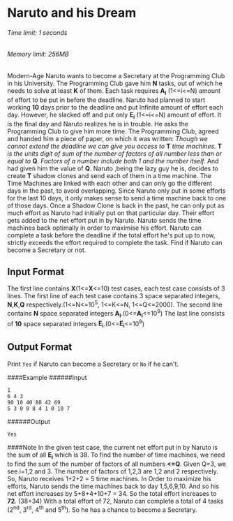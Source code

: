 # Naruto and his Dream
###### Time limit: 1 seconds
###### Memory limit: 256MB


Modern-Age Naruto wants to become a Secretary at the Programming Club in his University. The Programming Club gave him **N** tasks, out of which he needs to solve at least **K** of them. Each task requires **A<sub>i</sub>** (1<=i<=N) amount of effort to be put in before the deadline.
Naruto had planned to start working **10** days prior to the deadline and put Infinite  amount of effort each day. However, he slacked off and put only **E<sub>i</sub>** (1<=i<=N) amount of effort.
It is the final day and Naruto realizes he is in trouble. He asks the Programming Club to give him more time. The Programming Club, agreed and handed him a piece of paper, on which it was written:
_Though we cannot extend the deadline we can give you access to_ **T** _time machines._ **T** _is the units digit of sum of the number of factors of all number less than or equal to_ **Q**. _Factors of a number include both 1 and the number itself._
And had given him the value of **Q**.
Naruto ,being the lazy guy he is, decides to create **T** shadow clones and send each of them in a time machine.
The Time Machines are linked with each other and can only go the different days in the past, to avoid overlapping. Since Naruto only put in some efforts for the last 10 days, it only makes sense to send a time machine back to one of those days.
Once a Shadow Clone is back in the past, he can only put as much effort as Naruto had initially put on that particular day. Their effort gets added to the net effort put in by Naruto.
Naruto sends the time machines back optimally in order to maximise his effort.
Naruto can complete a task before the deadline if the total effort he's put up to now, strictly exceeds the effort required to complete the task.
Find if Naruto can become a Secretary or not.

## Input Format
The first line contains **X**(1<=**X**<=10) test cases, each test case consists of 3 lines.
The first line of each test case contains 3 space separated integers, **N**,**K**,**Q** respectively.(1<=N<=10<sup>5</sup>, 1<=K<=N, 1<=Q<=2000).
The second line contains **N** space separated integers  **A<sub>i</sub>**.(0<=**A<sub>i</sub>**<=10<sup>9</sup>)
The last line consists of **10** space separated integers **E<sub>i</sub>**.(0<=**E<sub>i</sub>**<=10<sup>9</sup>)

## Output Format
Print `Yes` if Naruto can become a Secretary or `No` if he can't.


####Example
######Input
```
1
6 4 3
90 10 40 80 42 69
5 3 0 0 8 4 1 0 10 7

```
######Output
```
Yes
```
####Note
In the given test case, the current net effort put in by Naruto is the sum of all **E<sub>i</sub>** which is 38.
To find the number of time machines, we need to find the sum of the number of factors of all numbers **<=Q**. Given Q=3, we see i=1,2 and 3. The number of factors of 1,2,3 are 1,2 and 2 respectively. So, Naruto receives 1+2+2 = 5 time machines.
In Order to maximize his efforts, Naruto sends the time machines back to day 1,5,6,9,10.
And so his net effort increases by 5+8+4+10+7 = 34.
So the total effort increases to **72**. (38+34)
With a total effort of 72, Naruto can complete a total of 4 tasks (2<sup>nd</sup>, 3<sup>rd</sup>, 4<sup>th</sup> and 5<sup>th</sup>).
So he has a chance to become a Secretary.